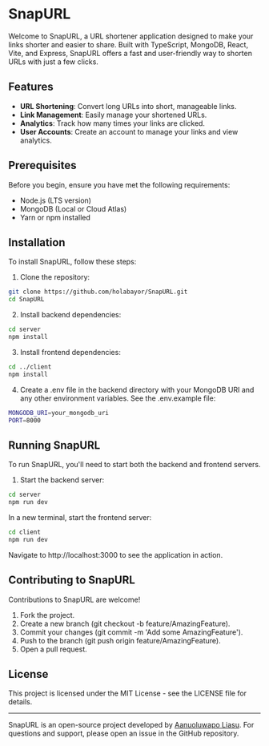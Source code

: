 # SnapURL

Welcome to SnapURL, a URL shortener application designed to make your links shorter and easier to share. Built with TypeScript, MongoDB, React, Vite, and Express, SnapURL offers a fast and user-friendly way to shorten URLs with just a few clicks.

## Features

- **URL Shortening**: Convert long URLs into short, manageable links.
- **Link Management**: Easily manage your shortened URLs.
- **Analytics**: Track how many times your links are clicked.
- **User Accounts**: Create an account to manage your links and view analytics.

## Prerequisites

Before you begin, ensure you have met the following requirements:

- Node.js (LTS version)
- MongoDB (Local or Cloud Atlas)
- Yarn or npm installed

## Installation

To install SnapURL, follow these steps:

1. Clone the repository:

```bash
git clone https://github.com/holabayor/SnapURL.git
cd SnapURL
```

2. Install backend dependencies:

```bash
cd server
npm install
```

3. Install frontend dependencies:

```bash
cd ../client
npm install
```

4. Create a .env file in the backend directory with your MongoDB URI and any other environment variables. See the .env.example file:

```bash
MONGODB_URI=your_mongodb_uri
PORT=8000
```

## Running SnapURL

To run SnapURL, you'll need to start both the backend and frontend servers.

1. Start the backend server:

```bash 
cd server 
npm run dev
```

In a new terminal, start the frontend server:

```bash
cd client 
npm run dev
```

Navigate to http://localhost:3000 to see the application in action.

## Contributing to SnapURL

Contributions to SnapURL are welcome!

1. Fork the project.
2. Create a new branch (git checkout -b feature/AmazingFeature).
3. Commit your changes (git commit -m 'Add some AmazingFeature').
4. Push to the branch (git push origin feature/AmazingFeature).
5. Open a pull request.

## License

This project is licensed under the MIT License - see the LICENSE file for details.

<hr/>

SnapURL is an open-source project developed by [Aanuoluwapo Liasu](https://github.com/holabayor). For questions and support, please open an issue in the GitHub repository.
